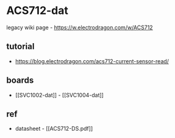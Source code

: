 
# ACS712-dat


legacy wiki page - https://w.electrodragon.com/w/ACS712


## tutorial 

- https://blog.electrodragon.com/acs712-current-sensor-read/

## boards 

- [[SVC1002-dat]] - [[SVC1004-dat]]


## ref 

- datasheet - [[ACS712-DS.pdf]]